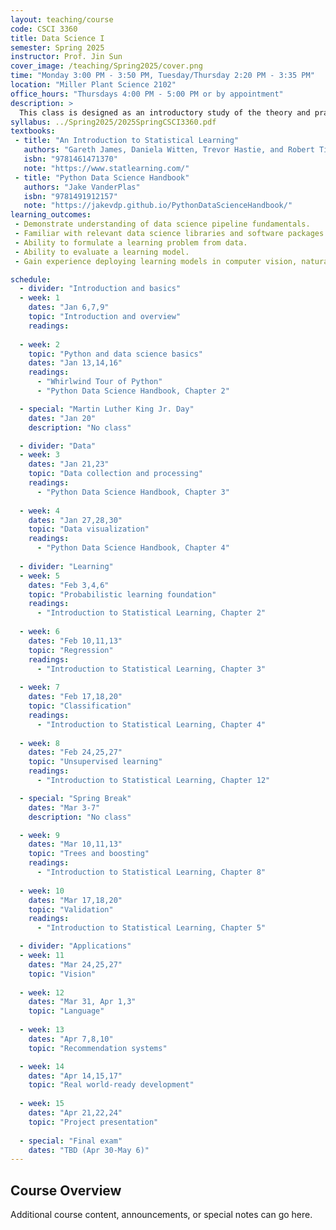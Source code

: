 ```yaml
---
layout: teaching/course
code: CSCI 3360
title: Data Science I
semester: Spring 2025
instructor: Prof. Jin Sun
cover_image: /teaching/Spring2025/cover.png
time: "Monday 3:00 PM - 3:50 PM, Tuesday/Thursday 2:20 PM - 3:35 PM"
location: "Miller Plant Science 2102"
office_hours: "Thursdays 4:00 PM - 5:00 PM or by appointment"
description: >
  This class is designed as an introductory study of the theory and practice of data science. Topics covered include fundamentals of data science, practical libraries to handle data, data collection and cleaning, data visualization and analysis, learning algorithms for classification and regression, unsupervised learning, validation metrics, applications in computer vision, natural language processing, and recommendation systems.
syllabus: ../Spring2025/2025SpringCSCI3360.pdf
textbooks: 
 - title: "An Introduction to Statistical Learning"
   authors: "Gareth James, Daniela Witten, Trevor Hastie, and Robert Tibshirani"
   isbn: "9781461471370"
   note: "https://www.statlearning.com/"
 - title: "Python Data Science Handbook"
   authors: "Jake VanderPlas"
   isbn: "9781491912157"
   note: "https://jakevdp.github.io/PythonDataScienceHandbook/"
learning_outcomes:
 - Demonstrate understanding of data science pipeline fundamentals.
 - Familiar with relevant data science libraries and software packages.
 - Ability to formulate a learning problem from data.
 - Ability to evaluate a learning model.
 - Gain experience deploying learning models in computer vision, natural language processing, and other application domains.

schedule:
  - divider: "Introduction and basics"
  - week: 1
    dates: "Jan 6,7,9"
    topic: "Introduction and overview"
    readings:
      
  - week: 2
    topic: "Python and data science basics"
    dates: "Jan 13,14,16"
    readings:
      - "Whirlwind Tour of Python"
      - "Python Data Science Handbook, Chapter 2"

  - special: "Martin Luther King Jr. Day"
    dates: "Jan 20"
    description: "No class"

  - divider: "Data"
  - week: 3
    dates: "Jan 21,23"
    topic: "Data collection and processing"
    readings:
      - "Python Data Science Handbook, Chapter 3"
        
  - week: 4
    dates: "Jan 27,28,30"
    topic: "Data visualization"
    readings:
      - "Python Data Science Handbook, Chapter 4"
         
  - divider: "Learning"
  - week: 5
    dates: "Feb 3,4,6"
    topic: "Probabilistic learning foundation"
    readings:
      - "Introduction to Statistical Learning, Chapter 2"
                               
  - week: 6
    dates: "Feb 10,11,13"
    topic: "Regression"
    readings:
      - "Introduction to Statistical Learning, Chapter 3"
            
  - week: 7
    dates: "Feb 17,18,20"
    topic: "Classification"
    readings:
      - "Introduction to Statistical Learning, Chapter 4"
            
  - week: 8
    dates: "Feb 24,25,27"
    topic: "Unsupervised learning"
    readings:
      - "Introduction to Statistical Learning, Chapter 12"

  - special: "Spring Break"
    dates: "Mar 3-7"
    description: "No class"

  - week: 9
    dates: "Mar 10,11,13"
    topic: "Trees and boosting"
    readings:
      - "Introduction to Statistical Learning, Chapter 8"
            
  - week: 10
    dates: "Mar 17,18,20"
    topic: "Validation"
    readings:
      - "Introduction to Statistical Learning, Chapter 5"

  - divider: "Applications"
  - week: 11
    dates: "Mar 24,25,27"
    topic: "Vision"
            
  - week: 12
    dates: "Mar 31, Apr 1,3"
    topic: "Language"
            
  - week: 13
    dates: "Apr 7,8,10"
    topic: "Recommendation systems"

  - week: 14
    dates: "Apr 14,15,17"
    topic: "Real world-ready development"
            
  - week: 15
    dates: "Apr 21,22,24"
    topic: "Project presentation"
      
  - special: "Final exam"
    dates: "TBD (Apr 30-May 6)"
---
```


## Course Overview

Additional course content, announcements, or special notes can go here. 
